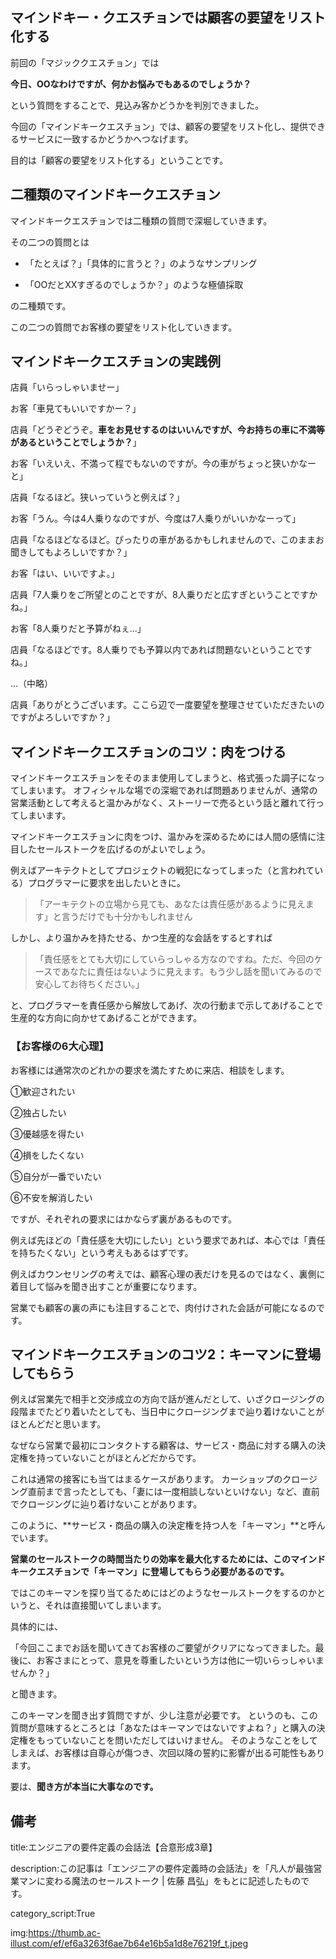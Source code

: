 





## マインドキー・クエスチョンでは顧客の要望をリスト化する

前回の「マジッククエスチョン」では

**今日、OOなわけですが、何かお悩みでもあるのでしょうか？**

という質問をすることで、見込み客かどうかを判別できました。

今回の「マインドキークエスチョン」では、顧客の要望をリスト化し、提供できるサービスに一致するかどうかへつなげます。

目的は「顧客の要望をリスト化する」ということです。


## 二種類のマインドキークエスチョン

マインドキークエスチョンでは二種類の質問で深堀していきます。

その二つの質問とは

- 「たとえば？」「具体的に言うと？」のようなサンプリング

- 「OOだとXXすぎるのでしょうか？」のような極値採取

の二種類です。

この二つの質問でお客様の要望をリスト化していきます。


## マインドキークエスチョンの実践例


店員「いらっしゃいませー」

お客「車見てもいいですかー？」

店員「どうぞどうぞ。**車をお見せするのはいいんですが、今お持ちの車に不満等があるということでしょうか？**」

お客「いえいえ、不満って程でもないのですが。今の車がちょっと狭いかなーと」

店員「なるほど。狭いっていうと例えば？」

お客「うん。今は4人乗りなのですが、今度は7人乗りがいいかなーって」

店員「なるほどなるほど。ぴったりの車があるかもしれませんので、このままお聞きしてもよろしいですか？」

お客「はい、いいですよ。」

店員「7人乗りをご所望とのことですが、8人乗りだと広すぎということですかね。」

お客「8人乗りだと予算がねぇ...」

店員「なるほどです。8人乗りでも予算以内であれば問題ないということですね。」

...（中略）

店員「ありがとうございます。ここら辺で一度要望を整理させていただきたいのですがよろしいですか？」


## マインドキークエスチョンのコツ：肉をつける

マインドキークエスチョンをそのまま使用してしまうと、格式張った調子になってしまいます。
オフィシャルな場での深堀であれば問題ありませんが、通常の営業活動として考えると温かみがなく、ストーリーで売るという話と離れて行ってしまいます。

マインドキークエスチョンに肉をつけ、温かみを深めるためには人間の感情に注目したセールストークを広げるのがよいでしょう。

例えばアーキテクトとしてプロジェクトの戦犯になってしまった（と言われている）プログラマーに要求を出したいときに。

> 「アーキテクトの立場から見ても、あなたは責任感があるように見えます」と言うだけでも十分かもしれません

しかし、より温かみを持たせる、かつ生産的な会話をするとすれば

> 「責任感をとても大切にしていらっしゃる方なのですね。ただ、今回のケースであなたに責任はないように見えます。もう少し話を聞いてみるので安心してお待ちください。」

と、プログラマーを責任感から解放してあげ、次の行動まで示してあげることで生産的な方向に向かせてあげることができます。



### 【お客様の6大心理】

お客様には通常次のどれかの要求を満たすために来店、相談をします。

①歓迎されたい

②独占したい

③優越感を得たい

④損をしたくない

⑤自分が一番でいたい

⑥不安を解消したい

ですが、それぞれの要求にはかならず裏があるものです。

例えば先ほどの「責任感を大切にしたい」という要求であれば、本心では「責任を持ちたくない」という考えもあるはずです。

例えばカウンセリングの考えでは、顧客心理の表だけを見るのではなく、裏側に着目して悩みを聞き出すことが重要になります。

営業でも顧客の裏の声にも注目することで、肉付けされた会話が可能になるのです。


## マインドキークエスチョンのコツ2：キーマンに登場してもらう

例えば営業先で相手と交渉成立の方向で話が進んだとして、いざクロージングの段階までたどり着いたとしても、当日中にクロージングまで辿り着けないことがほとんどだと思います。

なぜなら営業で最初にコンタクトする顧客は、サービス・商品に対する購入の決定権を持っていないことがほとんどだからです。

これは通常の接客にも当てはまるケースがあります。
カーショップのクロージング直前まで言ったとしても、「妻には一度相談しないといけない」など、直前でクロージングに辿り着けないことがあります。

このように、**サービス・商品の購入の決定権を持つ人を「キーマン」**と呼んでいます。

**営業のセールストークの時間当たりの効率を最大化するためには、このマインドキークエスチョンで「キーマン」に登場してもらう必要があるのです。**

ではこのキーマンを探り当てるためにはどのようなセールストークをするのかというと、それは直接聞いてしまいます。

具体的には、

「今回ここまでお話を聞いてきてお客様のご要望がクリアになってきました。最後に、お客さまにとって、意見を尊重したいという方は他に一切いらっしゃいませんか？」

と聞きます。

このキーマンを聞き出す質問ですが、少し注意が必要です。
というのも、この質問が意味するところとは「あなたはキーマンではないですよね？」と購入の決定権をもっていないことを問いただしてはいけません。
そのようなことをしてしまえば、お客様は自尊心が傷つき、次回以降の誓約に影響が出る可能性もあります。

要は、**聞き方が本当に大事なのです。**






## 備考

title:エンジニアの要件定義の会話法【合意形成3章】

description:この記事は「エンジニアの要件定義時の会話法」を「凡人が最強営業マンに変わる魔法のセールストーク | 佐藤 昌弘」をもとに記述したものです。



category_script:True

img:https://thumb.ac-illust.com/ef/ef6a3263f6ae7b64e16b5a1d8e76219f_t.jpeg
